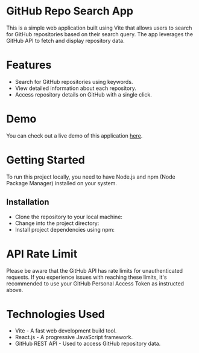 # GitHub Repo Search App

This is a simple web application built using Vite that allows users to search for GitHub repositories based on their search query. The app leverages the GitHub API to fetch and display repository data.

# Features
+ Search for GitHub repositories using keywords.
+ View detailed information about each repository.
+ Access repository details on GitHub with a single click.

# Demo
You can check out a live demo of this application [here](https://jasdeep-kapoor-github-repo.netlify.app/).

# Getting Started
To run this project locally, you need to have Node.js and npm (Node Package Manager) installed on your system.
## Installation
+ Clone the repository to your local machine:
+ Change into the project directory:
+ Install project dependencies using npm:

# API Rate Limit
Please be aware that the GitHub API has rate limits for unauthenticated requests. If you experience issues with reaching these limits, it's recommended to use your GitHub Personal Access Token as instructed above.

# Technologies Used
+ Vite - A fast web development build tool.
+ React.js - A progressive JavaScript framework.
+ GitHub REST API - Used to access GitHub repository data.
